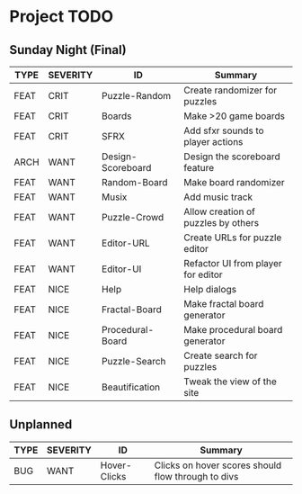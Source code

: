 Project TODO
============

Sunday Night (Final)
--------------------

TYPE | SEVERITY | ID | Summary
------|----|----|----
FEAT | CRIT | Puzzle-Random | Create randomizer for puzzles
FEAT | CRIT | Boards | Make >20 game boards
FEAT | CRIT | SFRX | Add sfxr sounds to player actions
ARCH | WANT | Design-Scoreboard | Design the scoreboard feature
FEAT | WANT | Random-Board | Make board randomizer 
FEAT | WANT | Musix | Add music track
FEAT | WANT | Puzzle-Crowd | Allow creation of puzzles by others
FEAT | WANT | Editor-URL | Create URLs for puzzle editor
FEAT | WANT | Editor-UI | Refactor UI from player for editor
FEAT | NICE | Help | Help dialogs
FEAT | NICE | Fractal-Board | Make fractal board generator
FEAT | NICE | Procedural-Board | Make procedural board generator
FEAT | NICE | Puzzle-Search | Create search for puzzles
FEAT | NICE | Beautification | Tweak the view of the site

Unplanned
---------

TYPE | SEVERITY | ID | Summary
------|----|----|----
BUG | WANT | Hover-Clicks | Clicks on hover scores should flow through to divs

